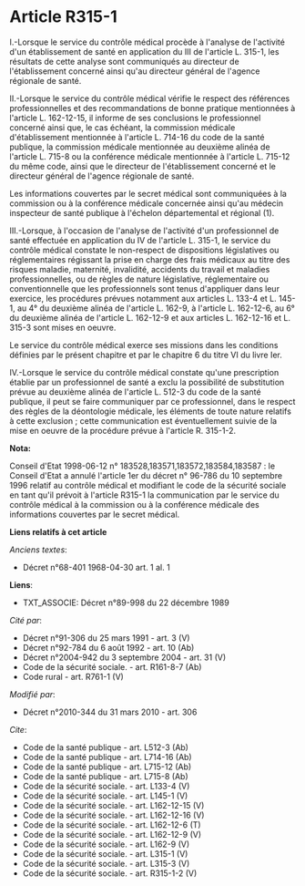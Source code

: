 # Article R315-1

I.-Lorsque le service du contrôle médical procède à l'analyse de l'activité d'un établissement de santé en application du III
de l'article L. 315-1, les résultats de cette analyse sont communiqués au directeur de l'établissement concerné ainsi qu'au
directeur général de l'agence régionale de santé. 

II.-Lorsque le service du contrôle médical vérifie le respect des références professionnelles et des recommandations de bonne
pratique mentionnées à l'article L. 162-12-15, il informe de ses conclusions le professionnel concerné ainsi que, le cas
échéant, la commission médicale d'établissement mentionnée à l'article L. 714-16 du code de la santé publique, la commission
médicale mentionnée au deuxième alinéa de l'article L. 715-8 ou la conférence médicale mentionnée à l'article L. 715-12 du
même code, ainsi que le directeur de l'établissement concerné et le directeur général de l'agence régionale de santé. 

Les informations couvertes par le secret médical sont communiquées à la commission ou à la conférence médicale concernée
ainsi qu'au médecin inspecteur de santé publique à l'échelon départemental et régional (1). 

III.-Lorsque, à l'occasion de l'analyse de l'activité d'un professionnel de santé effectuée en application du IV de l'article
L. 315-1, le service du contrôle médical constate le non-respect de dispositions législatives ou réglementaires régissant la
prise en charge des frais médicaux au titre des risques maladie, maternité, invalidité, accidents du travail et maladies
professionnelles, ou de règles de nature législative, réglementaire ou conventionnelle que les professionnels sont tenus
d'appliquer dans leur exercice, les procédures prévues notamment aux articles L. 133-4 et L. 145-1, au 4° du deuxième alinéa
de l'article L. 162-9, à l'article L. 162-12-6, au 6° du deuxième alinéa de l'article L. 162-12-9 et aux articles L.
162-12-16 et L. 315-3 sont mises en oeuvre. 

Le service du contrôle médical exerce ses missions dans les conditions définies par le présent chapitre et par le chapitre 6
du titre VI du livre Ier. 

IV.-Lorsque le service du contrôle médical constate qu'une prescription établie par un professionnel de santé a exclu la
possibilité de substitution prévue au deuxième alinéa de l'article L. 512-3 du code de la santé publique, il peut se faire
communiquer par ce professionnel, dans le respect des règles de la déontologie médicale, les éléments de toute nature
relatifs à cette exclusion ; cette communication est éventuellement suivie de la mise en oeuvre de la procédure prévue à
l'article R. 315-1-2.

**Nota:**

Conseil d'Etat 1998-06-12 n° 183528,183571,183572,183584,183587 : le Conseil d'Etat a annulé l'article 1er du décret n°
96-786 du 10 septembre 1996 relatif au contrôle médical et modifiant le code de la sécurité sociale en tant qu'il prévoit à
l'article R315-1 la communication par le service du contrôle médical à la commission ou à la conférence médicale des
informations couvertes par le secret médical.

**Liens relatifs à cet article**

_Anciens textes_:

  - Décret n°68-401 1968-04-30 art. 1 al. 1

**Liens**:

  - TXT_ASSOCIE: Décret n°89-998 du 22 décembre 1989

_Cité par_:

  - Décret n°91-306 du 25 mars 1991 - art. 3 (V)
  - Décret n°92-784 du 6 août 1992 - art. 10 (Ab)
  - Décret n°2004-942 du 3 septembre 2004 - art. 31 (V)
  - Code de la sécurité sociale. - art. R161-8-7 (Ab)
  - Code rural - art. R761-1 (V)

_Modifié par_:

  - Décret n°2010-344 du 31 mars 2010 - art. 306

_Cite_:

  - Code de la santé publique - art. L512-3 (Ab)
  - Code de la santé publique - art. L714-16 (Ab)
  - Code de la santé publique - art. L715-12 (Ab)
  - Code de la santé publique - art. L715-8 (Ab)
  - Code de la sécurité sociale. - art. L133-4 (V)
  - Code de la sécurité sociale. - art. L145-1 (V)
  - Code de la sécurité sociale. - art. L162-12-15 (V)
  - Code de la sécurité sociale. - art. L162-12-16 (V)
  - Code de la sécurité sociale. - art. L162-12-6 (T)
  - Code de la sécurité sociale. - art. L162-12-9 (V)
  - Code de la sécurité sociale. - art. L162-9 (V)
  - Code de la sécurité sociale. - art. L315-1 (V)
  - Code de la sécurité sociale. - art. L315-3 (V)
  - Code de la sécurité sociale. - art. R315-1-2 (V)
